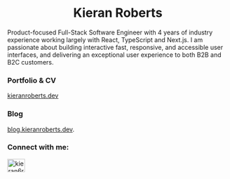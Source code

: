<h1 align="center">Kieran Roberts</h1>

Product-focused Full-Stack Software Engineer with 4 years of industry experience working largely with React, TypeScript and Next.js. I am passionate about building interactive fast, responsive, and accessible user interfaces, and delivering an exceptional user experience to both B2B and B2C customers.

<h3 align="left">Portfolio & CV</h3>

[kieranroberts.dev](https://kieranroberts.dev)<br />

<h3 align="left">Blog</h3>

[blog.kieranroberts.dev](https://blog.kieranroberts.dev/).

<h3 align="left">Connect with me:</h3>
<p align="left">
<a href="https://linkedin.com/in/kieran6roberts" target="blank"><img align="center" src="https://raw.githubusercontent.com/rahuldkjain/github-profile-readme-generator/master/src/images/icons/Social/linked-in-alt.svg" alt="kieran6roberts" height="30" width="40" /></a>
</p>

